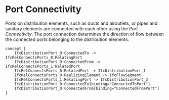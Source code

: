 Port Connectivity
=================

Ports on distribution elements, such as ducts and airoutlets, or pipes and sanitary elements are connected with each other using the _Port Connectivity_. The port connection determines the direction of flow between the connected ports belonging to the distribution elements.

```
concept {
    IfcDistributionPort_0:ConnectedTo -> IfcRelConnectsPorts_0:RelatingPort
    IfcDistributionPort_0:ConnectedFrom -> IfcRelConnectsPorts_1:RelatedPort
    IfcRelConnectsPorts_0:RelatedPort -> IfcDistributionPort_1
    IfcRelConnectsPorts_0:RealizingElement -> IfcFlowSegment
    IfcRelConnectsPorts_1:RelatingPort -> IfcDistributionPort_3
    IfcDistributionPort_0:ConnectedTo[binding="ConnectedToPort"]
    IfcDistributionPort_0:ConnectedFrom[binding="ConnectedFromPort"]
}
```
